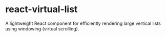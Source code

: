 # react-virtual-list
A lightweight React component for efficiently rendering large vertical lists using windowing (virtual scrolling).
